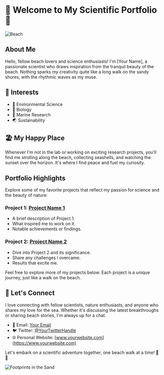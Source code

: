# 🌊 Welcome to My Scientific Portfolio 🌊

![Beach](beach.jpg)

## About Me

Hello, fellow beach lovers and science enthusiasts! I'm [Your Name], a passionate scientist who draws inspiration from the tranquil beauty of the beach. Nothing sparks my creativity quite like a long walk on the sandy shores, with the rhythmic waves as my muse.

## 🐚 Interests

- 🌱 Environmental Science
- 🔬 Biology
- 🌊 Marine Research
- 🌏 Sustainability

## 🏖️ My Happy Place

Whenever I'm not in the lab or working on exciting research projects, you'll find me strolling along the beach, collecting seashells, and watching the sunset over the horizon. It's where I find peace and fuel my curiosity.

## Portfolio Highlights

Explore some of my favorite projects that reflect my passion for science and the beauty of nature:

### Project 1: [Project Name 1](link-to-project-1)

- A brief description of Project 1.
- What inspired me to work on it.
- Notable achievements or findings.

### Project 2: [Project Name 2](link-to-project-2)

- Dive into Project 2 and its significance.
- Share any challenges I overcame.
- Results that excite me.

Feel free to explore more of my projects below. Each project is a unique journey, just like a walk on the beach.

## 🐬 Let's Connect

I love connecting with fellow scientists, nature enthusiasts, and anyone who shares my love for the sea. Whether it's discussing the latest breakthroughs or sharing beach stories, I'm always up for a chat.

- 📧 Email: [Your Email](mailto:youremail@example.com)
- 🐦 Twitter: [@YourTwitterHandle](https://twitter.com/yourtwitterhandle)
- 🌐 Personal Website: [www.yourwebsite.com](https://www.yourwebsite.com)

Let's embark on a scientific adventure together, one beach walk at a time! 🌴🔬

![Footprints in the Sand](footprints.jpg)
